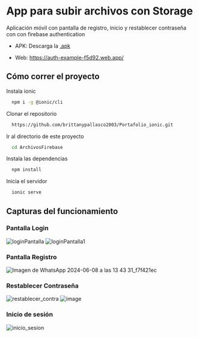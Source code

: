 # App para subir archivos con Storage

Aplicación móvil con pantalla de registro, inicio y restablecer contraseña con con firebase authentication
 
- APK: Descarga la [.apk](LoginFirebase/src/assets/app-debug.apk)

- Web: https://auth-example-f5d92.web.app/


## Cómo correr el proyecto

Instala ionic

```bash
  npm i -g @ionic/cli 
```


Clonar el repositorio

```bash
  https://github.com/brittanypallasco2003/Portafolio_ionic.git
```

Ir al directorio de este proyecto

```bash
  cd ArchivosFirebase
```

Instala las dependencias

```bash
  npm install
```

Inicia el servidor

```bash
  ionic serve
```

## Capturas del funcionamiento

### Pantalla Login
![loginPantalla](https://github.com/brittanypallasco2003/Portafolio_ionic/assets/117743650/7ae4bbf5-2b42-4480-811c-d70730d902b6)
![loginPantalla1](https://github.com/brittanypallasco2003/Portafolio_ionic/assets/117743650/9a6120c9-7069-4a94-a17a-0223b36314d4)

### Pantalla Registro
![Imagen de WhatsApp 2024-06-08 a las 13 43 31_f7f421ec](https://github.com/brittanypallasco2003/Portafolio_ionic/assets/117743650/fdbada7f-3246-48fe-b1ad-0f8b5fb254b0)

### Restablecer Contraseña
![restablecer_contra](https://github.com/brittanypallasco2003/Portafolio_ionic/assets/117743650/e38c49fb-7716-4f5d-8d7f-163a4d7e8f39)
![image](https://github.com/brittanypallasco2003/Portafolio_ionic/assets/117743650/1138113a-2f9e-4d8e-a793-0598d472c2c4)

### Inicio de sesión
![inicio_sesion](https://github.com/brittanypallasco2003/Portafolio_ionic/assets/117743650/6a3ef8c8-46ff-4661-81bc-d3953a4e2485)


